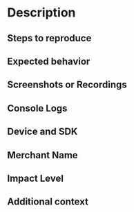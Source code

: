 # Description
<!--A clear and concise description of what the bug is.
-->

## Steps to reproduce
<!-- Steps to reproduce the behavior:
1. Go to '...'
2. Click on '....'
3. Scroll down to '....'
4. See error

Can you reliably reproduce the issue? If not, explain how often it occurs and under what conditions it usually happens. For example, in what environment you are running.
-->

## Expected behavior
<!-- A clear and concise description of what you expected to happen.
-->

## Screenshots or Recordings
<!-- If applicable, add screenshots to help explain your problem.
To screen record a phone connected to Android Studio or an emulator, follow the steps [here](https://developer.android.com/studio/debug/am-video). To screen record on iOS, follow the steps described [here](https://support.apple.com/en-us/HT207935).
-->

## Console Logs
<!-- Include relevant logs in the bug report by putting it in a [code block](https://help.github.com/en/github/writing-on-github/getting-started-with-writing-and-formatting-on-github#multiple-lines), a [file attachment](https://help.github.com/en/github/managing-your-work-on-github/file-attachments-on-issues-and-pull-requests) or in a [gist](https://help.github.com/en/github/writing-on-github/creating-gists) and provide a link to that gist.
-->

## Device and SDK
<!-- Include information about environment the issue was observed in
 - Device: [e.g. Pixel 8]
 - OS version: [e.g. 14]
 - SDK version: [e.g. 1.2.3]
 - SDK Integration: [e.g. KlarnaPaymentView]
-->

## Merchant Name
<!-- Please state the merchant's name and the application's name that is facing the issue using the SDK.
-->

## Impact Level
<!-- What is the impact level of this bug on the merchant and its customers? Is it happening in production? 
Is it a blocking issue for development?  etc. 
-->

## Additional context
<!-- Add any other context about the problem here.
-->
